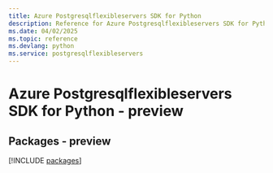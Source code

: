 ```yaml
---
title: Azure Postgresqlflexibleservers SDK for Python
description: Reference for Azure Postgresqlflexibleservers SDK for Python
ms.date: 04/02/2025
ms.topic: reference
ms.devlang: python
ms.service: postgresqlflexibleservers
---
```

# Azure Postgresqlflexibleservers SDK for Python - preview
## Packages - preview
[!INCLUDE [packages](postgresqlflexibleservers-index.md)]